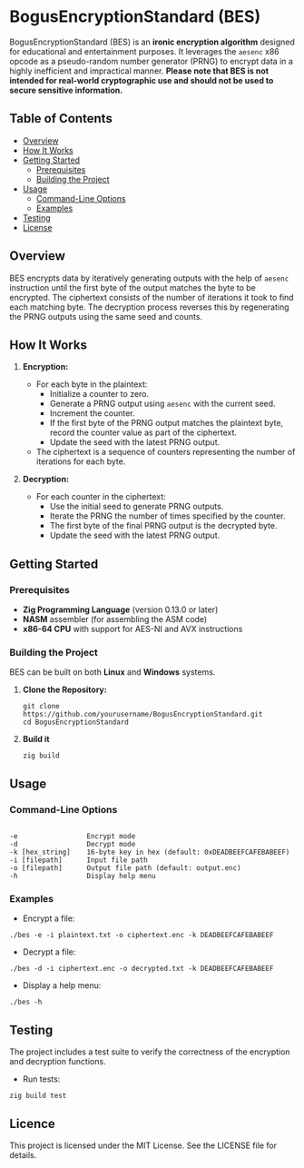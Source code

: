 
# BogusEncryptionStandard (BES)

BogusEncryptionStandard (BES) is an **ironic encryption algorithm** designed for educational and entertainment purposes. It leverages the `aesenc` x86 opcode as a pseudo-random number generator (PRNG) to encrypt data in a highly inefficient and impractical manner. **Please note that BES is not intended for real-world cryptographic use and should not be used to secure sensitive information.**

## Table of Contents

- [Overview](#overview)
- [How It Works](#how-it-works)
- [Getting Started](#getting-started)
  - [Prerequisites](#prerequisites)
  - [Building the Project](#building-the-project)
- [Usage](#usage)
  - [Command-Line Options](#command-line-options)
  - [Examples](#examples)
- [Testing](#testing)
- [License](#license)

## Overview

BES encrypts data by iteratively generating outputs with the help of `aesenc` instruction until the first byte of the output matches the byte to be encrypted. The ciphertext consists of the number of iterations it took to find each matching byte. The decryption process reverses this by regenerating the PRNG outputs using the same seed and counts.

## How It Works

1. **Encryption:**
   - For each byte in the plaintext:
     - Initialize a counter to zero.
     - Generate a PRNG output using `aesenc` with the current seed.
     - Increment the counter.
     - If the first byte of the PRNG output matches the plaintext byte, record the counter value as part of the ciphertext.
     - Update the seed with the latest PRNG output.
   - The ciphertext is a sequence of counters representing the number of iterations for each byte.

2. **Decryption:**
   - For each counter in the ciphertext:
     - Use the initial seed to generate PRNG outputs.
     - Iterate the PRNG the number of times specified by the counter.
     - The first byte of the final PRNG output is the decrypted byte.
     - Update the seed with the latest PRNG output.

## Getting Started

### Prerequisites

- **Zig Programming Language** (version 0.13.0 or later)
- **NASM** assembler (for assembling the ASM code)
- **x86-64 CPU** with support for AES-NI and AVX instructions

### Building the Project

BES can be built on both **Linux** and **Windows** systems.

1. **Clone the Repository:**

   ```
   git clone https://github.com/yourusername/BogusEncryptionStandard.git
   cd BogusEncryptionStandard
   ```
2. **Build it**
   ```
   zig build
   ```

## Usage

### Command-Line Options
```

-e                 Encrypt mode
-d                 Decrypt mode
-k [hex_string]    16-byte key in hex (default: 0xDEADBEEFCAFEBABEEF)
-i [filepath]      Input file path
-o [filepath]      Output file path (default: output.enc)
-h                 Display help menu
```

### Examples
 - Encrypt a file:
 ```
 ./bes -e -i plaintext.txt -o ciphertext.enc -k DEADBEEFCAFEBABEEF
 ```
 - Decrypt a file:
 ```
 ./bes -d -i ciphertext.enc -o decrypted.txt -k DEADBEEFCAFEBABEEF
 ```
 - Display a help menu:
 ```
 ./bes -h
 ```

## Testing

The project includes a test suite to verify the correctness of the encryption and decryption functions.
 - Run tests:
 ```
 zig build test
 ```

## Licence
This project is licensed under the MIT License. See the LICENSE file for details.


